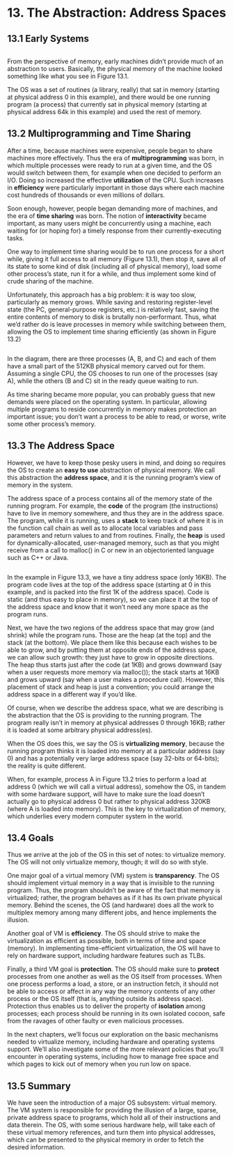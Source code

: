 # 13. The Abstraction: Address Spaces

## 13.1 Early Systems

<figure><img src="../.gitbook/assets/image (4) (1).png" alt=""><figcaption></figcaption></figure>

From the perspective of memory, early machines didn’t provide much of an abstraction to users. Basically, the physical memory of the machine looked something like what you see in Figure 13.1.&#x20;

The OS was a set of routines (a library, really) that sat in memory (starting at physical address 0 in this example), and there would be one running program (a process) that currently sat in physical memory (starting at physical address 64k in this example) and used the rest of memory.

## 13.2 Multiprogramming and Time Sharing

After a time, because machines were expensive, people began to share machines more effectively. Thus the era of **multiprogramming** was born, in which multiple processes were ready to run at a given time, and the OS would switch between them, for example when one decided to perform an I/O. Doing so increased the effective **utilization** of the CPU. Such increases in **efficiency** were particularly important in those days where each machine cost hundreds of thousands or even millions of dollars.

Soon enough, however, people began demanding more of machines, and the era of **time sharing** was born. The notion of **interactivity** became important, as many users might be concurrently using a machine, each waiting for (or hoping for) a timely response from their currently-executing tasks.

One way to implement time sharing would be to run one process for a short while, giving it full access to all memory (Figure 13.1), then stop it, save all of its state to some kind of disk (including all of physical memory), load some other process’s state, run it for a while, and thus implement some kind of crude sharing of the machine.

Unfortunately, this approach has a big problem: it is way too slow, particularly as memory grows. While saving and restoring register-level state (the PC, general-purpose registers, etc.) is relatively fast, saving the entire contents of memory to disk is brutally non-performant. Thus, what we’d rather do is leave processes in memory while switching between them, allowing the OS to implement time sharing efficiently (as shown in Figure 13.2)

<figure><img src="../.gitbook/assets/image (3) (2).png" alt=""><figcaption></figcaption></figure>

In the diagram, there are three processes (A, B, and C) and each of them have a small part of the 512KB physical memory carved out for them. Assuming a single CPU, the OS chooses to run one of the processes (say A), while the others (B and C) sit in the ready queue waiting to run.

As time sharing became more popular, you can probably guess that new demands were placed on the operating system. In particular, allowing multiple programs to reside concurrently in memory makes protection an important issue; you don’t want a process to be able to read, or worse, write some other process’s memory.

## 13.3 The Address Space

However, we have to keep those pesky users in mind, and doing so requires the OS to create an **easy to use** abstraction of physical memory. We call this abstraction the **address space**, and it is the running program’s view of memory in the system.

The address space of a process contains all of the memory state of the running program. For example, the **code** of the program (the instructions) have to live in memory somewhere, and thus they are in the address space. The program, while it is running, uses a **stack** to keep track of where it is in the function call chain as well as to allocate local variables and pass parameters and return values to and from routines. Finally, the **heap** is used for dynamically-allocated, user-managed memory, such as that you might receive from a call to malloc() in C or new in an objectoriented language such as C++ or Java.

<figure><img src="../.gitbook/assets/image (13) (1) (1).png" alt=""><figcaption></figcaption></figure>

In the example in Figure 13.3, we have a tiny address space (only 16KB). The program code lives at the top of the address space (starting at 0 in this example, and is packed into the first 1K of the address space). Code is static (and thus easy to place in memory), so we can place it at the top of the address space and know that it won’t need any more space as the program runs.

Next, we have the two regions of the address space that may grow (and shrink) while the program runs. Those are the heap (at the top) and the stack (at the bottom). We place them like this because each wishes to be able to grow, and by putting them at opposite ends of the address space, we can allow such growth: they just have to grow in opposite directions. The heap thus starts just after the code (at 1KB) and grows downward (say when a user requests more memory via malloc()); the stack starts at 16KB and grows upward (say when a user makes a procedure call). However, this placement of stack and heap is just a convention; you could arrange the address space in a different way if you’d like.

Of course, when we describe the address space, what we are describing is the abstraction that the OS is providing to the running program. The program really isn’t in memory at physical addresses 0 through 16KB; rather it is loaded at some arbitrary physical address(es).

When the OS does this, we say the OS is **virtualizing memory**, because the running program thinks it is loaded into memory at a particular address (say 0) and has a potentially very large address space (say 32-bits or 64-bits); the reality is quite different.

When, for example, process A in Figure 13.2 tries to perform a load at address 0 (which we will call a virtual address), somehow the OS, in tandem with some hardware support, will have to make sure the load doesn’t actually go to physical address 0 but rather to physical address 320KB (where A is loaded into memory). This is the key to virtualization of memory, which underlies every modern computer system in the world.

## 13.4 Goals

Thus we arrive at the job of the OS in this set of notes: to virtualize memory. The OS will not only virtualize memory, though; it will do so with style.

One major goal of a virtual memory (VM) system is **transparency**. The OS should implement virtual memory in a way that is invisible to the running program. Thus, the program shouldn’t be aware of the fact that memory is virtualized; rather, the program behaves as if it has its own private physical memory. Behind the scenes, the OS (and hardware) does all the work to multiplex memory among many different jobs, and hence implements the illusion.

Another goal of VM is **efficiency**. The OS should strive to make the virtualization as efficient as possible, both in terms of time and space (memory). In implementing time-efficient virtualization, the OS will have to rely on hardware support, including hardware features such as TLBs.

Finally, a third VM goal is **protection**. The OS should make sure to **protect** processes from one another as well as the OS itself from processes. When one process performs a load, a store, or an instruction fetch, it should not be able to access or affect in any way the memory contents of any other process or the OS itself (that is, anything outside its address space). Protection thus enables us to deliver the property of **isolation** among processes; each process should be running in its own isolated cocoon, safe from the ravages of other faulty or even malicious processes.

In the next chapters, we’ll focus our exploration on the basic mechanisms needed to virtualize memory, including hardware and operating systems support. We’ll also investigate some of the more relevant policies that you’ll encounter in operating systems, including how to manage free space and which pages to kick out of memory when you run low on space.

## 13.5 Summary

We have seen the introduction of a major OS subsystem: virtual memory. The VM system is responsible for providing the illusion of a large, sparse, private address space to programs, which hold all of their instructions and data therein. The OS, with some serious hardware help, will take each of these virtual memory references, and turn them into physical addresses, which can be presented to the physical memory in order to fetch the desired information.
